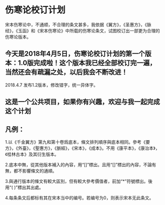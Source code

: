 # 伤寒论校订计划
宋本伤寒论中，不通顺，不合理的条文甚多，我依据《翼方》，《圣惠方》，《脉经》，《玉函》和《宋本伤寒论》中所载的伤寒论条文，试图校订出一部更为合理的伤寒论版本。

## 今天是2018年4月5日，伤寒论校订计划的第一个版本：1.0版完成啦！这个版本我已经全部校订完一遍，当然还会有疏漏之处，以后我会不断改进！

2018.4.7 发布1.2版本，修改错字，统一异体字。

## 这是一个公共项目，如果你有兴趣，欢迎与我一起完成这个计划

## 凡例：

1.以《千金翼方》第九和第十卷爲底本，條文排列順序與底本相同。參考《要方》，《外臺》，《聖惠方》，《脈經》，《宋本》，《成本》。不用《康平本》，《康治本》，《桂林古本》及其衍生版本。

2.底本中無，從其他版本補入的內容，用“[]”標出。且用“[]”標出的內容，不論有無，都不影響條文的通順。

3.與通行版本的條文有較大區別，但有較大參考價值者，前加“*”符號標出。後用“( )”標出其出處。

4.每条条文后都标有其在宋本当中的编号。若编号为0，则表示宋本无此条文。
